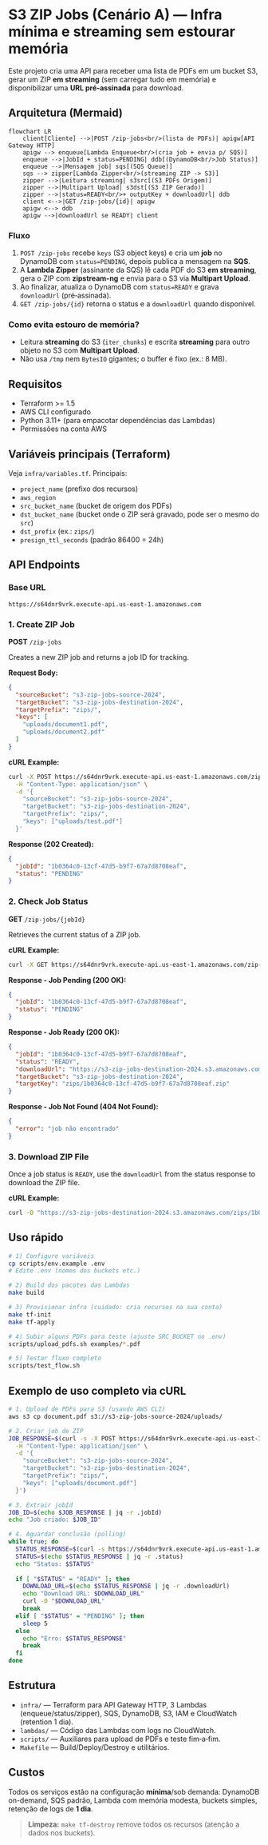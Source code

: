# S3 ZIP Jobs (Cenário A) — Infra mínima e streaming sem estourar memória

Este projeto cria uma API para receber uma lista de PDFs em um bucket S3, gerar um ZIP **em streaming** (sem carregar tudo em memória) e disponibilizar uma **URL pré‑assinada** para download.

## Arquitetura (Mermaid)

```mermaid
flowchart LR
    client[Cliente] -->|POST /zip-jobs<br/>(lista de PDFs)| apigw[API Gateway HTTP]
    apigw --> enqueue[Lambda Enqueue<br/>(cria job + envia p/ SQS)]
    enqueue -->|JobId + status=PENDING| ddb[(DynamoDB<br/>Job Status)]
    enqueue -->|Mensagem job| sqs[(SQS Queue)]
    sqs --> zipper[Lambda Zipper<br/>(streaming ZIP -> S3)]
    zipper -->|Leitura streaming| s3src[(S3 PDFs Origem)]
    zipper -->|Multipart Upload| s3dst[(S3 ZIP Gerado)]
    zipper -->|status=READY<br/>+ outputKey + downloadUrl| ddb
    client <-->|GET /zip-jobs/{id}| apigw
    apigw <--> ddb
    apigw -->|downloadUrl se READY| client
```

### Fluxo
1. `POST /zip-jobs` recebe `keys` (S3 object keys) e cria um **job** no DynamoDB com `status=PENDING`, depois publica a mensagem na **SQS**.
2. A **Lambda Zipper** (assinante da SQS) lê cada PDF do S3 **em streaming**, gera o ZIP com **zipstream-ng** e envia para o S3 via **Multipart Upload**.
3. Ao finalizar, atualiza o DynamoDB com `status=READY` e grava `downloadUrl` (pré‑assinada).
4. `GET /zip-jobs/{id}` retorna o status e a `downloadUrl` quando disponível.

### Como evita estouro de memória?
- Leitura **streaming** do S3 (`iter_chunks`) e escrita **streaming** para outro objeto no S3 com **Multipart Upload**.
- Não usa `/tmp` nem `BytesIO` gigantes; o buffer é fixo (ex.: 8 MB).

## Requisitos
- Terraform >= 1.5
- AWS CLI configurado
- Python 3.11+ (para empacotar dependências das Lambdas)
- Permissões na conta AWS

## Variáveis principais (Terraform)
Veja `infra/variables.tf`. Principais:
- `project_name` (prefixo dos recursos)
- `aws_region`
- `src_bucket_name` (bucket de origem dos PDFs)
- `dst_bucket_name` (bucket onde o ZIP será gravado, pode ser o mesmo do `src`)
- `dst_prefix` (ex.: `zips/`)
- `presign_ttl_seconds` (padrão 86400 = 24h)

## API Endpoints

### Base URL
```
https://s64dnr9vrk.execute-api.us-east-1.amazonaws.com
```

### 1. Create ZIP Job
**POST** `/zip-jobs`

Creates a new ZIP job and returns a job ID for tracking.

**Request Body:**
```json
{
  "sourceBucket": "s3-zip-jobs-source-2024",
  "targetBucket": "s3-zip-jobs-destination-2024", 
  "targetPrefix": "zips/",
  "keys": [
    "uploads/document1.pdf",
    "uploads/document2.pdf"
  ]
}
```

**cURL Example:**
```bash
curl -X POST https://s64dnr9vrk.execute-api.us-east-1.amazonaws.com/zip-jobs \
  -H "Content-Type: application/json" \
  -d '{
    "sourceBucket": "s3-zip-jobs-source-2024",
    "targetBucket": "s3-zip-jobs-destination-2024",
    "targetPrefix": "zips/",
    "keys": ["uploads/test.pdf"]
  }'
```

**Response (202 Created):**
```json
{
  "jobId": "1b0364c0-13cf-47d5-b9f7-67a7d8708eaf",
  "status": "PENDING"
}
```

### 2. Check Job Status
**GET** `/zip-jobs/{jobId}`

Retrieves the current status of a ZIP job.

**cURL Example:**
```bash
curl -X GET https://s64dnr9vrk.execute-api.us-east-1.amazonaws.com/zip-jobs/1b0364c0-13cf-47d5-b9f7-67a7d8708eaf
```

**Response - Job Pending (200 OK):**
```json
{
  "jobId": "1b0364c0-13cf-47d5-b9f7-67a7d8708eaf",
  "status": "PENDING"
}
```

**Response - Job Ready (200 OK):**
```json
{
  "jobId": "1b0364c0-13cf-47d5-b9f7-67a7d8708eaf",
  "status": "READY",
  "downloadUrl": "https://s3-zip-jobs-destination-2024.s3.amazonaws.com/zips/1b0364c0-13cf-47d5-b9f7-67a7d8708eaf.zip?AWSAccessKeyId=...",
  "targetBucket": "s3-zip-jobs-destination-2024",
  "targetKey": "zips/1b0364c0-13cf-47d5-b9f7-67a7d8708eaf.zip"
}
```

**Response - Job Not Found (404 Not Found):**
```json
{
  "error": "job não encontrado"
}
```

### 3. Download ZIP File
Once a job status is `READY`, use the `downloadUrl` from the status response to download the ZIP file.

**cURL Example:**
```bash
curl -O "https://s3-zip-jobs-destination-2024.s3.amazonaws.com/zips/1b0364c0-13cf-47d5-b9f7-67a7d8708eaf.zip?AWSAccessKeyId=..."
```

## Uso rápido

```bash
# 1) Configure variáveis
cp scripts/env.example .env
# Edite .env (nomes dos buckets etc.)

# 2) Build dos pacotes das Lambdas
make build

# 3) Provisionar infra (cuidado: cria recursos na sua conta)
make tf-init
make tf-apply

# 4) Subir alguns PDFs para teste (ajuste SRC_BUCKET no .env)
scripts/upload_pdfs.sh examples/*.pdf

# 5) Testar fluxo completo
scripts/test_flow.sh
```

## Exemplo de uso completo via cURL

```bash
# 1. Upload de PDFs para S3 (usando AWS CLI)
aws s3 cp document.pdf s3://s3-zip-jobs-source-2024/uploads/

# 2. Criar job de ZIP
JOB_RESPONSE=$(curl -s -X POST https://s64dnr9vrk.execute-api.us-east-1.amazonaws.com/zip-jobs \
  -H "Content-Type: application/json" \
  -d '{
    "sourceBucket": "s3-zip-jobs-source-2024",
    "targetBucket": "s3-zip-jobs-destination-2024",
    "targetPrefix": "zips/",
    "keys": ["uploads/document.pdf"]
  }')

# 3. Extrair jobId
JOB_ID=$(echo $JOB_RESPONSE | jq -r .jobId)
echo "Job criado: $JOB_ID"

# 4. Aguardar conclusão (polling)
while true; do
  STATUS_RESPONSE=$(curl -s https://s64dnr9vrk.execute-api.us-east-1.amazonaws.com/zip-jobs/$JOB_ID)
  STATUS=$(echo $STATUS_RESPONSE | jq -r .status)
  echo "Status: $STATUS"
  
  if [ "$STATUS" = "READY" ]; then
    DOWNLOAD_URL=$(echo $STATUS_RESPONSE | jq -r .downloadUrl)
    echo "Download URL: $DOWNLOAD_URL"
    curl -O "$DOWNLOAD_URL"
    break
  elif [ "$STATUS" = "PENDING" ]; then
    sleep 5
  else
    echo "Erro: $STATUS_RESPONSE"
    break
  fi
done
```

## Estrutura

- `infra/` — Terraform para API Gateway HTTP, 3 Lambdas (enqueue/status/zipper), SQS, DynamoDB, S3, IAM e CloudWatch (retention 1 dia).
- `lambdas/` — Código das Lambdas com logs no CloudWatch.
- `scripts/` — Auxiliares para upload de PDFs e teste fim‑a‑fim.
- `Makefile` — Build/Deploy/Destroy e utilitários.

## Custos
Todos os serviços estão na configuração **mínima**/sob demanda: DynamoDB on-demand, SQS padrão, Lambda com memória modesta, buckets simples, retenção de logs de **1 dia**.

> **Limpeza:** `make tf-destroy` remove todos os recursos (atenção a dados nos buckets).
